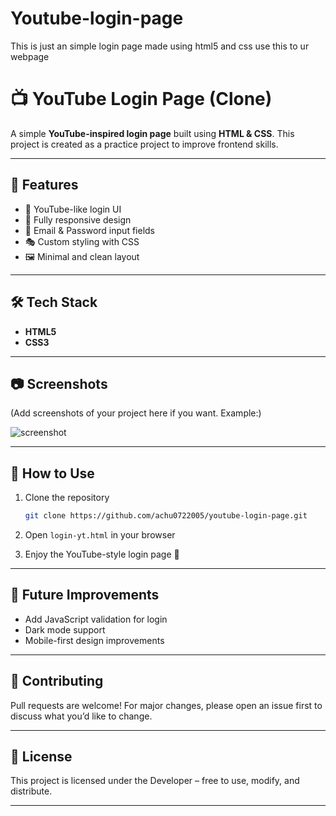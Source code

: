 # Youtube-login-page

This is just an simple login page made using html5 and css use this to ur webpage 

# 📺 YouTube Login Page (Clone)

A simple **YouTube-inspired login page** built using **HTML & CSS**.
This project is created as a practice project to improve frontend skills.

---

## 🚀 Features

* 🎨 YouTube-like login UI
* 📱 Fully responsive design
* 🔑 Email & Password input fields
* 🎭 Custom styling with CSS
* 🖼️ Minimal and clean layout

---

## 🛠️ Tech Stack

* **HTML5**
* **CSS3**

---

## 📷 Screenshots

(Add screenshots of your project here if you want. Example:)

![screenshot](./Screenshot.png)

---

## 🎯 How to Use

1. Clone the repository

   ```bash
   git clone https://github.com/achu0722005/youtube-login-page.git
   ```
2. Open `login-yt.html` in your browser
3. Enjoy the YouTube-style login page 🎉

---

## 🔮 Future Improvements

* Add JavaScript validation for login
* Dark mode support
* Mobile-first design improvements

---

## 🤝 Contributing

Pull requests are welcome! For major changes, please open an issue first to discuss what you’d like to change.

---

## 📜 License

This project is licensed under the  Developer – free to use, modify, and distribute.

---
